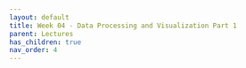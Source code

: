 ```yaml
---
layout: default
title: Week 04 - Data Processing and Visualization Part 1
parent: Lectures
has_children: true
nav_order: 4
---
```

